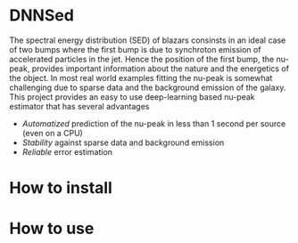 # DNNSed

The spectral energy distribution (SED) of blazars consinsts in an ideal case of two bumps where the first bump is due to synchroton emission of accelerated particles in the jet. Hence the position of the first bump, the nu-peak, provides important information about the nature and the energetics of the object. In most real world examples fitting the nu-peak is somewhat challenging due to sparse data and the background emission of the galaxy. This project provides an easy to use deep-learning based nu-peak estimator that has several advantages

- *Automatized* prediction of the nu-peak in less than 1 second per source (even on a CPU)
- *Stability* against sparse data and background emission
- *Reliable* error estimation


# How to install

# How to use
